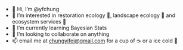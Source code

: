 - 👋 Hi, I’m @yfchung
- 👀 I’m interested in restoration ecology :seedling:, landscape ecology :sunrise_over_mountains: and ecosystem services :hammer:
- 🌱 I’m currently learning Bayesian Stats
- 💞️ I’m looking to collaborate on anything
- 📫 email me at chungyifei@gmail.com for a cup of :coffee: or a ice cold :beer: 

<!---
yfchung/yfchung is a ✨ special ✨ repository because its `README.md` (this file) appears on your GitHub profile.
You can click the Preview link to take a look at your changes.
--->
